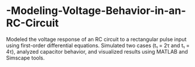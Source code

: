 # -Modeling-Voltage-Behavior-in-an-RC-Circuit
Modeled the voltage response of an RC circuit to a rectangular pulse input using first-order differential equations. Simulated two cases (t₁ = 2τ and t₁ = 4τ), analyzed capacitor behavior, and visualized results using MATLAB and Simscape tools.
